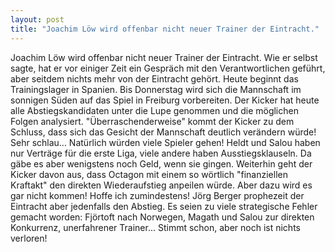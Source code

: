 ```yaml
---
layout: post
title: "Joachim Löw wird offenbar nicht neuer Trainer der Eintracht."
---
```


Joachim Löw wird offenbar nicht neuer Trainer der Eintracht. Wie er selbst sagte, hat er vor einiger Zeit ein Gespräch mit den Verantwortlichen geführt, aber seitdem nichts mehr von der Eintracht gehört. Heute beginnt das Trainingslager in Spanien. Bis Donnerstag wird sich die Mannschaft im sonnigen Süden auf das Spiel in Freiburg vorbereiten. Der Kicker hat heute alle Abstiegskandidaten unter die Lupe genommen und die möglichen Folgen analysiert. "Überraschenderweise" kommt der Kicker zu dem Schluss, dass sich das Gesicht der Mannschaft deutlich verändern würde! Sehr schlau... Natürlich würden viele Spieler gehen! Heldt und Salou haben nur Verträge für die erste Liga, viele andere haben Ausstiegsklauseln. Da gäbe es aber wenigstens noch Geld, wenn sie gingen. Weiterhin geht der Kicker davon aus, dass Octagon mit einem so wörtlich "finanziellen Kraftakt" den direkten Wiederaufstieg anpeilen würde. Aber dazu wird es gar nicht kommen! Hoffe ich zumindestens! Jörg Berger prophezeit der Eintracht aber jedenfalls den Abstieg. Es seien zu viele strategische Fehler gemacht worden: Fjörtoft nach Norwegen, Magath und Salou zur direkten Konkurrenz, unerfahrener Trainer... Stimmt schon, aber noch ist nichts verloren!

